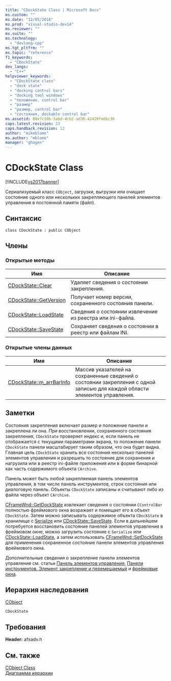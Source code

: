 ```yaml
---
title: "CDockState Class | Microsoft Docs"
ms.custom: ""
ms.date: "12/05/2016"
ms.prod: "visual-studio-dev14"
ms.reviewer: ""
ms.suite: ""
ms.technology: 
  - "devlang-cpp"
ms.tgt_pltfrm: ""
ms.topic: "reference"
f1_keywords: 
  - "CDockState"
dev_langs: 
  - "C++"
helpviewer_keywords: 
  - "CDockState class"
  - "dock state"
  - "docking control bars"
  - "docking tool windows"
  - "положение, control bar"
  - "размер"
  - "размер, control bar"
  - "состояния, dockable control bar"
ms.assetid: 09e7c10b-3abd-4cb2-ad36-42420fe6bc36
caps.latest.revision: 23
caps.handback.revision: 12
author: "mikeblome"
ms.author: "mblome"
manager: "ghogen"
---
```

# CDockState Class
[!INCLUDE[vs2017banner](../../assembler/inline/includes/vs2017banner.md)]

Сериализуемый класс `CObject`, загрузки, выгрузки или очищает состояние одного или нескольких закрепляющего панелей элементов управления в постоянной памяти \(файл\).  
  
## Синтаксис  
  
```  
class CDockState : public CObject  
```  
  
## Члены  
  
### Открытые методы  
  
|Имя|Описание|  
|---------|--------------|  
|[CDockState::Clear](../Topic/CDockState::Clear.md)|Удаляет сведения о состоянии закрепления.|  
|[CDockState::GetVersion](../Topic/CDockState::GetVersion.md)|Получает номер версии, сохраненного состояния панели.|  
|[CDockState::LoadState](../Topic/CDockState::LoadState.md)|Сведения о состоянии извлечение из реестра или ini\-файла.|  
|[CDockState::SaveState](../Topic/CDockState::SaveState.md)|Сохраняет сведения о состоянии в реестр или файлам INI.|  
  
### Открытые члены данных  
  
|Имя|Описание|  
|---------|--------------|  
|[CDockState::m\_arrBarInfo](../Topic/CDockState::m_arrBarInfo.md)|Массив указателей на сохраненные сведений о состоянии закрепления с одной записью для каждой области элементов управления.|  
  
## Заметки  
 Состояния закрепления включает размер и положение панели и закреплена ли она.  При восстановлении, сохраненного состояния закрепления, `CDockState` проверяет индекс и, если панель не отображается с текущими параметрами экрана, то положение панели `CDockState` панели масштабирует таким образом, что она будет видна.  Главная цель `CDockState` хранить все состояния несколько панелей элементов управления и разрешить то состояние для сохранения и нагрузила или в реестр ini\-файле приложения или в форме бинарной как часть содержимого объекта `CArchive`.  
  
 Панель может быть любой закрепляемая панель элементов управления, в том числе панель инструментов, строк состояния или диалоговую панель.  Объекты `CDockState` записаны и считывают либо из файла через объект `CArchive`.  
  
 [CFrameWnd::GetDockState](../Topic/CFrameWnd::GetDockState.md) извлекает сведения о состоянии `CControlBar` полностью фреймового окна возражает и помещает его в объект `CDockState`.  Затем можно записывать содержимое объекта `CDockState` в хранилище с [Serialize](../Topic/CObject::Serialize.md) или [CDockState::SaveState](../Topic/CDockState::SaveState.md).  Если в дальнейшем потребуется восстановить состояние панелей элементов управления в фреймовом окне, можно загрузить состояние с `Serialize` или [CDockState::LoadState](../Topic/CDockState::LoadState.md), а затем использовать [CFrameWnd::SetDockState](../Topic/CFrameWnd::SetDockState.md) для применения сохраненное состояние панели элементов управления фреймового окна.  
  
 Дополнительные сведения о закрепление панели элементов управления см. статьи [Панель элементов управления](../Topic/Control%20Bars.md), [Панели инструментов. Элемент закрепление и перемещаемый](../../mfc/docking-and-floating-toolbars.md) и [фреймовые окна](../../mfc/frame-windows.md).  
  
## Иерархия наследования  
 [CObject](../Topic/CObject%20Class.md)  
  
 `CDockState`  
  
## Требования  
 **Header:**  afxadv.h  
  
## См. также  
 [CObject Class](../Topic/CObject%20Class.md)   
 [Диаграмма иерархии](../../mfc/hierarchy-chart.md)